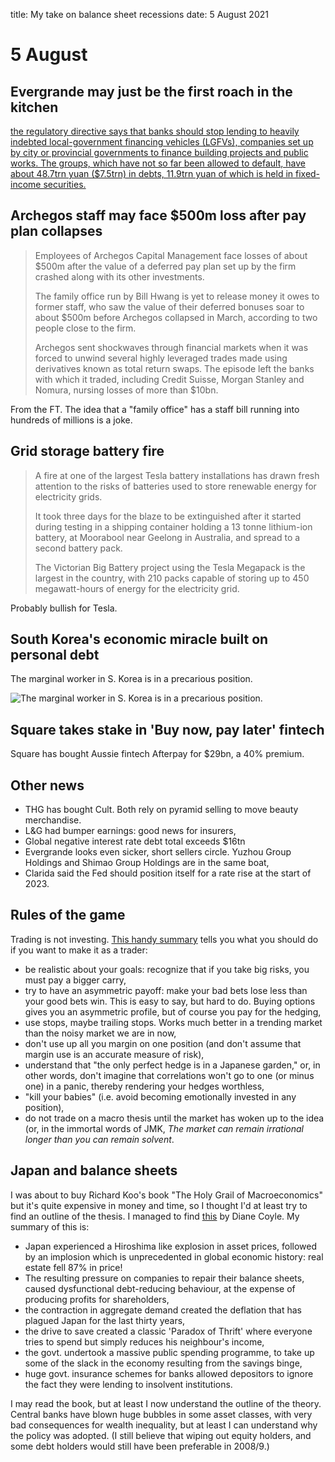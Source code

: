title: My take on balance sheet recessions
date:  5 August 2021

# 5 August

## Evergrande may just be the first roach in the kitchen

[ the regulatory directive says that banks should stop lending to heavily indebted local-government financing vehicles (LGFVs), companies set up by city or provincial governments to finance building projects and public works. The groups, which have not so far been allowed to default, have about 48.7trn yuan ($7.5trn) in debts, 11.9trn yuan of which is held in fixed-income securities.](https://www.economist.com/finance-and-economics/as-more-big-firms-flirt-with-default-financial-regulators-face-a-dilemma/21803298)

## Archegos staff may face $500m loss after pay plan collapses

> Employees of Archegos Capital Management face losses of about $500m after the value of a deferred pay plan set up by the firm crashed along with its other investments.
>
> The family office run by Bill Hwang is yet to release money it owes to former staff, who saw the value of their deferred bonuses soar to about $500m before Archegos collapsed in March, according to two people close to the firm.
>
> Archegos sent shockwaves through financial markets when it was forced to unwind several highly leveraged trades made using derivatives known as total return swaps. The episode left the banks with which it traded, including Credit Suisse, Morgan Stanley and Nomura, nursing losses of more than $10bn.

From the FT. The idea that a "family office" has a staff bill running into hundreds of millions is a joke.

## Grid storage battery fire

> A fire at one of the largest Tesla battery installations has drawn fresh attention to the risks of batteries used to store renewable energy for electricity grids.
> 
> It took three days for the blaze to be extinguished after it started during testing in a shipping container holding a 13 tonne lithium-ion battery, at Moorabool near Geelong in Australia, and spread to a second battery pack.
> 
> The Victorian Big Battery project using the Tesla Megapack is the largest in the country, with 210 packs capable of storing up to 450 megawatt-hours of energy for the electricity grid.

Probably bullish for Tesla.

## South Korea's economic miracle built on personal debt

The marginal worker in S. Korea is in a precarious position.

![The marginal worker in S. Korea is in a precarious position.](https://digital.olivesoftware.com/Olive/ODN/FTUK/get/FTU-2021-08-05/image.ashx?kind=block&href=FTU%2F2021%2F08%2F05&id=Pc0100600&ext=.png&ts=20210804204159)

## Square takes stake in 'Buy now, pay later' fintech

Square has bought Aussie fintech Afterpay for $29bn, a 40% premium.

## Other news

- THG has bought Cult. Both rely on pyramid selling to move beauty merchandise.
- L&G had bumper earnings: good news for insurers,
- Global negative interest rate debt total exceeds $16tn
- Evergrande looks even sicker, short sellers circle. Yuzhou Group Holdings and Shimao Group Holdings are in the same boat,
- Clarida said the Fed should position itself for a rate rise at the start of 2023.

## Rules of the game

Trading is not investing. [This handy summary](https://themacrocompass.substack.com/p/5-rules-to-not-suck-at-this-game) tells you what you should do if you want to make it as a trader:

- be realistic about your goals: recognize that if you take big risks, you must pay a bigger carry,
- try to have an asymmetric payoff: make your bad bets lose less than your good bets win. This is easy to say, but hard to do. Buying options gives you an asymmetric profile, but of course you pay for the hedging,
- use stops, maybe trailing stops. Works much better in a trending market than the noisy market we are in now,
- don't use up all you margin on one position (and don't assume that margin use is an accurate measure of risk),
- understand that "the only perfect hedge is in a Japanese garden," or, in other words, don't imagine that correlations won't go to one (or minus one) in a panic, thereby rendering your hedges worthless,
- "kill your babies" (i.e. avoid becoming emotionally invested in any position),
- do not trade on a macro thesis until the market has woken up to the idea (or, in the immortal words of JMK, _The market can remain irrational longer than you can remain solvent_.

## Japan and balance sheets

I was about to buy Richard Koo's book "The Holy Grail of Macroeconomics" but it's quite expensive in money and time, so I thought I'd at least try to find an outline of the thesis. 
I managed to find [this](http://www.enlightenmenteconomics.com/blog/index.php/2010/02/the-holy-grail-of-macroeconomics-a-guest-review/) by Diane Coyle. 
My summary of this is:

- Japan experienced a Hiroshima like explosion in asset prices, followed by an implosion which is unprecedented in global economic history: real estate fell 87% in price!
- The resulting pressure on companies to repair their balance sheets, caused dysfunctional debt-reducing behaviour, at the expense of producing profits for shareholders,
- the contraction in aggregate demand created the deflation that has plagued Japan for the last thirty years,
- the drive to save created a classic 'Paradox of Thrift' where everyone tries to spend but simply reduces his neighbour's income,
- the govt. undertook a massive public spending programme, to take  up some of the slack in the economy resulting from the savings binge,
- huge govt. insurance schemes for banks allowed depositors to ignore the fact they were lending to insolvent institutions.

I may read the book, but at least I now understand the outline of the theory. 
Central banks have blown huge bubbles in some asset classes, with very bad consequences for wealth inequality, but at least I can understand why the policy was adopted. 
(I still believe that wiping out equity holders, and some debt holders would still have been preferable in 2008/9.)




